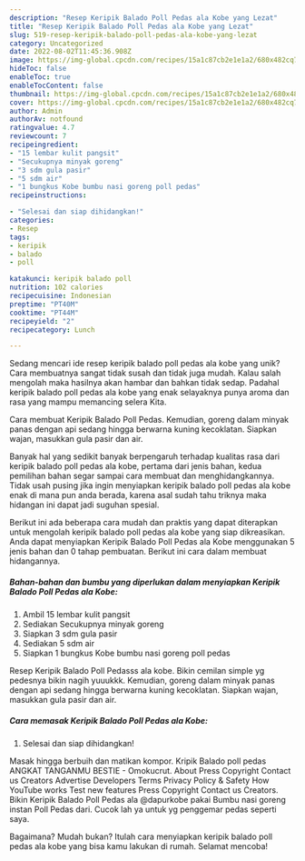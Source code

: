 ```yaml
---
description: "Resep Keripik Balado Poll Pedas ala Kobe yang Lezat"
title: "Resep Keripik Balado Poll Pedas ala Kobe yang Lezat"
slug: 519-resep-keripik-balado-poll-pedas-ala-kobe-yang-lezat
category: Uncategorized
date: 2022-08-02T11:45:36.908Z
image: https://img-global.cpcdn.com/recipes/15a1c87cb2e1e1a2/680x482cq70/keripik-balado-poll-pedas-ala-kobe-foto-resep-utama.jpg
hideToc: false
enableToc: true
enableTocContent: false
thumbnail: https://img-global.cpcdn.com/recipes/15a1c87cb2e1e1a2/680x482cq70/keripik-balado-poll-pedas-ala-kobe-foto-resep-utama.jpg
cover: https://img-global.cpcdn.com/recipes/15a1c87cb2e1e1a2/680x482cq70/keripik-balado-poll-pedas-ala-kobe-foto-resep-utama.jpg
author: Admin
authorAv: notfound
ratingvalue: 4.7
reviewcount: 7
recipeingredient:
- "15 lembar kulit pangsit"
- "Secukupnya minyak goreng"
- "3 sdm gula pasir"
- "5 sdm air"
- "1 bungkus Kobe bumbu nasi goreng poll pedas"
recipeinstructions:

- "Selesai dan siap dihidangkan!"
categories:
- Resep
tags:
- keripik
- balado
- poll

katakunci: keripik balado poll 
nutrition: 102 calories
recipecuisine: Indonesian
preptime: "PT40M"
cooktime: "PT44M"
recipeyield: "2"
recipecategory: Lunch

---
```





Sedang mencari ide resep keripik balado poll pedas ala kobe yang unik? Cara membuatnya sangat tidak susah dan tidak juga mudah. Kalau salah mengolah maka hasilnya akan hambar dan bahkan tidak sedap. Padahal keripik balado poll pedas ala kobe yang enak selayaknya punya aroma dan rasa yang mampu memancing selera Kita.





Cara membuat Keripik Balado Poll Pedas. Kemudian, goreng dalam minyak panas dengan api sedang hingga berwarna kuning kecoklatan. Siapkan wajan, masukkan gula pasir dan air.

Banyak hal yang sedikit banyak berpengaruh terhadap kualitas rasa dari keripik balado poll pedas ala kobe, pertama dari jenis bahan, kedua pemilihan bahan segar sampai cara membuat dan menghidangkannya. Tidak usah pusing jika ingin menyiapkan keripik balado poll pedas ala kobe enak di mana pun anda berada, karena asal sudah tahu triknya maka hidangan ini dapat jadi suguhan spesial.






Berikut ini ada beberapa cara mudah dan praktis yang dapat diterapkan untuk mengolah keripik balado poll pedas ala kobe yang siap dikreasikan. Anda dapat menyiapkan Keripik Balado Poll Pedas ala Kobe menggunakan 5 jenis bahan dan 0 tahap pembuatan. Berikut ini cara dalam membuat hidangannya.

<!--inarticleads1-->

##### Bahan-bahan dan bumbu yang diperlukan dalam menyiapkan Keripik Balado Poll Pedas ala Kobe:

1. Ambil 15 lembar kulit pangsit
1. Sediakan Secukupnya minyak goreng
1. Siapkan 3 sdm gula pasir
1. Sediakan 5 sdm air
1. Siapkan 1 bungkus Kobe bumbu nasi goreng poll pedas


Resep Keripik Balado Poll Pedasss ala kobe. Bikin cemilan simple yg pedesnya bikin nagih yuuukkk. Kemudian, goreng dalam minyak panas dengan api sedang hingga berwarna kuning kecoklatan. Siapkan wajan, masukkan gula pasir dan air. 

<!--inarticleads2-->

##### Cara memasak Keripik Balado Poll Pedas ala Kobe:


1. Selesai dan siap dihidangkan!

Masak hingga berbuih dan matikan kompor. Kripik Balado poll pedas ANGKAT TANGANMU BESTIE - Omokucrut. About Press Copyright Contact us Creators Advertise Developers Terms Privacy Policy &amp; Safety How YouTube works Test new features Press Copyright Contact us Creators. Bikin Keripik Balado Poll Pedas ala @dapurkobe pakai Bumbu nasi goreng instan Poll Pedas dari. Cucok lah ya untuk yg penggemar pedas seperti saya. 

Bagaimana? Mudah bukan? Itulah cara menyiapkan keripik balado poll pedas ala kobe yang bisa kamu lakukan di rumah. Selamat mencoba!
